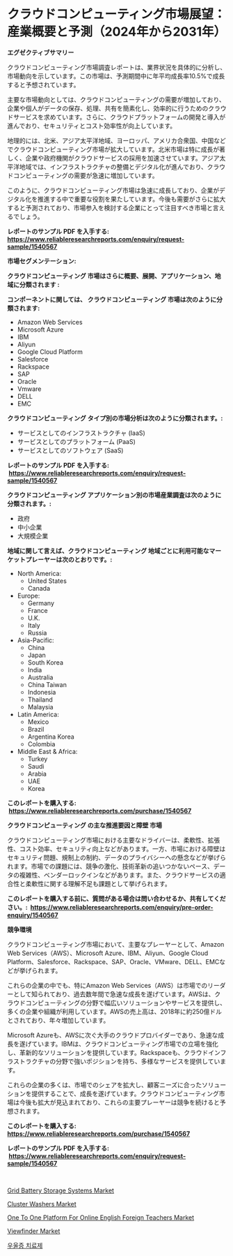 <p><h1>クラウドコンピューティング市場展望：産業概要と予測（2024年から2031年）</h1></p><p><strong>エグゼクティブサマリー</strong></p>
<p><p>クラウドコンピューティング市場調査レポートは、業界状況を具体的に分析し、市場動向を示しています。この市場は、予測期間中に年平均成長率10.5%で成長すると予想されています。</p><p>主要な市場動向としては、クラウドコンピューティングの需要が増加しており、企業や個人がデータの保存、処理、共有を簡素化し、効率的に行うためのクラウドサービスを求めています。さらに、クラウドプラットフォームの開発と導入が進んでおり、セキュリティとコスト効率性が向上しています。</p><p>地理的には、北米、アジア太平洋地域、ヨーロッパ、アメリカ合衆国、中国などでクラウドコンピューティング市場が拡大しています。北米市場は特に成長が著しく、企業や政府機関がクラウドサービスの採用を加速させています。アジア太平洋地域では、インフラストラクチャの整備とデジタル化が進んでおり、クラウドコンピューティングの需要が急速に増加しています。</p><p>このように、クラウドコンピューティング市場は急速に成長しており、企業がデジタル化を推進する中で重要な役割を果たしています。今後も需要がさらに拡大すると予測されており、市場参入を検討する企業にとって注目すべき市場と言えるでしょう。</p></p>
<p><strong>レポートのサンプル PDF を入手する: <a href="https://www.reliableresearchreports.com/enquiry/request-sample/1540567">https://www.reliableresearchreports.com/enquiry/request-sample/1540567</a></strong></p>
<p><strong>市場セグメンテーション:</strong></p>
<p><strong> クラウドコンピューティング 市場はさらに概要、展開、アプリケーション、地域に分類されます :</strong></p>
<p><strong>コンポーネントに関しては、 クラウドコンピューティング 市場は次のように分類されます: &nbsp;</strong></p>
<p><ul><li>Amazon Web Services</li><li>Microsoft Azure</li><li>IBM</li><li>Aliyun</li><li>Google Cloud Platform</li><li>Salesforce</li><li>Rackspace</li><li>SAP</li><li>Oracle</li><li>Vmware</li><li>DELL</li><li>EMC</li></ul></p>
<p><strong> クラウドコンピューティング タイプ別の市場分析は次のように分類されます。:</strong></p>
<p><ul><li>サービスとしてのインフラストラクチャ (IaaS)</li><li>サービスとしてのプラットフォーム (PaaS)</li><li>サービスとしてのソフトウェア (SaaS)</li></ul></p>
<p><strong>レポートのサンプル PDF を入手する: &nbsp;<a href="https://www.reliableresearchreports.com/enquiry/request-sample/1540567">https://www.reliableresearchreports.com/enquiry/request-sample/1540567</a></strong></p>
<p><strong> クラウドコンピューティング アプリケーション別の市場産業調査は次のように分類されます。:</strong></p>
<p><ul><li>政府</li><li>中小企業</li><li>大規模企業</li></ul></p>
<p><strong>地域に関して言えば、クラウドコンピューティング 地域ごとに利用可能なマーケットプレーヤーは次のとおりです。:</strong></p>
<p><ul>
    <li>
        North America:
        <ul>
            <li>United States</li>
            <li>Canada</li>
        </ul>
    </li>
    <li>
        Europe:
        <ul>
            <li>Germany</li>
            <li>France</li>
            <li>U.K.</li>
            <li>Italy</li>
            <li>Russia</li>
        </ul>
    </li>
    <li>
        Asia-Pacific:
        <ul>
            <li>China</li>
            <li>Japan</li>
            <li>South Korea</li>
            <li>India</li>
            <li>Australia</li>
            <li>China Taiwan</li>
            <li>Indonesia</li>
            <li>Thailand</li>
            <li>Malaysia</li>
        </ul>
    </li>
    <li>
        Latin America:
        <ul>
            <li>Mexico</li>
            <li>Brazil</li>
            <li>Argentina Korea</li>
            <li>Colombia</li>
        </ul>
    </li>
    <li>
        Middle East & Africa:
        <ul>
            <li>Turkey</li>
            <li>Saudi</li>
            <li>Arabia</li>
            <li>UAE</li>
            <li>Korea</li>
        </ul>
    </li>
    </ul></p>
<p><strong>このレポートを購入する: &nbsp;<a href="https://www.reliableresearchreports.com/purchase/1540567">https://www.reliableresearchreports.com/purchase/1540567</a></strong></p>
<p><strong>クラウドコンピューティング の主な推進要因と障壁 市場</strong></p>
<p><p>クラウドコンピューティング市場における主要なドライバーは、柔軟性、拡張性、コスト効率、セキュリティ向上などがあります。一方、市場における障壁はセキュリティ問題、規制上の制約、データのプライバシーへの懸念などが挙げられます。市場での課題には、競争の激化、技術革新の追いつかないペース、データの複雑性、ベンダーロックインなどがあります。また、クラウドサービスの適合性と柔軟性に関する理解不足も課題として挙げられます。</p></p>
<p><strong>このレポートを購入する前に、質問がある場合は問い合わせるか、共有してください。:&nbsp; <a href="https://www.reliableresearchreports.com/enquiry/pre-order-enquiry/1540567">https://www.reliableresearchreports.com/enquiry/pre-order-enquiry/1540567</a></strong></p>
<p><strong>競争環境</strong></p>
<p><p>クラウドコンピューティング市場において、主要なプレーヤーとして、Amazon Web Services（AWS）、Microsoft Azure、IBM、Aliyun、Google Cloud Platform、Salesforce、Rackspace、SAP、Oracle、VMware、DELL、EMCなどが挙げられます。 </p><p>これらの企業の中でも、特にAmazon Web Services（AWS）は市場でのリーダーとして知られており、過去数年間で急速な成長を遂げています。AWSは、クラウドコンピューティングの分野で幅広いソリューションやサービスを提供し、多くの企業や組織が利用しています。AWSの売上高は、2018年に約250億ドルとされており、年々増加しています。</p><p>Microsoft Azureも、AWSに次ぐ大手のクラウドプロバイダーであり、急速な成長を遂げています。IBMは、クラウドコンピューティング市場での立場を強化し、革新的なソリューションを提供しています。Rackspaceも、クラウドインフラストラクチャの分野で強いポジションを持ち、多様なサービスを提供しています。</p><p>これらの企業の多くは、市場でのシェアを拡大し、顧客ニーズに合ったソリューションを提供することで、成長を遂げています。クラウドコンピューティング市場は今後も拡大が見込まれており、これらの主要プレーヤーは競争を続けると予想されます。</p></p>
<p><strong>このレポートを購入する: &nbsp; <a href="https://www.reliableresearchreports.com/purchase/1540567">https://www.reliableresearchreports.com/purchase/1540567</a></strong></p>
<p><strong>レポートのサンプル PDF を入手する: &nbsp;<a href="https://www.reliableresearchreports.com/enquiry/request-sample/1540567">https://www.reliableresearchreports.com/enquiry/request-sample/1540567</a></strong><strong></strong></p>
<p>&nbsp;</p>
<p><p><a href="https://view.publitas.com/reportprime-1/grid-battery-storage-systems-market-size-growth-and-forecast-from-2024-2031/">Grid Battery Storage Systems Market</a></p><p><a href="https://view.publitas.com/reportprime-1/cluster-washers-market-centers-on-aspects-such-as-market-growth-market-share-market-opportunity-and-projected-forecasts-spanning-from-2023-to-2030/">Cluster Washers Market</a></p><p><a href="https://issuu.com/reportprime-2/docs/one-to-one-platform-for-online-english-foreign-tea">One To One Platform For Online English Foreign Teachers Market</a></p><p><a href="https://fearless-okapi-6c8.notion.site/Viewfinder-Market-Challenges-Opportunities-and-Growth-Drivers-and-Major-Market-Players-forecasted-845a3381d689462d9f7991a88ca8ce3b">Viewfinder Market</a></p><p><a href="https://github.com/idcefvhkdut6/Market-Research-Report-List-1/blob/main/6637668188638.md">우울증 치료제</a></p></p>